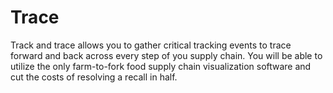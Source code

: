 # Trace

Track and trace allows you to gather critical tracking events to trace forward and back across every step of you supply chain. You will be able to utilize the only farm-to-fork food supply chain visualization software and cut the costs of resolving a recall in half.

